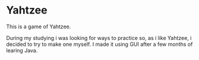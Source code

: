 # Yahtzee

This is a game of Yahtzee. 

During my studying i was looking for ways to practice so, as i like Yahtzee, i decided to try to make one myself. I made it using GUI after a few months 
of learing Java. 


